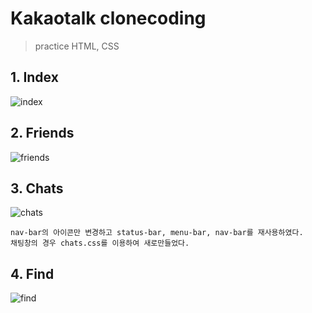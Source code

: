 # Kakaotalk clonecoding

> practice HTML, CSS

## 1. Index

![index](https://user-images.githubusercontent.com/74194550/122682664-d4c96480-d235-11eb-9a4b-54590908b629.png)

## 2. Friends

![friends](https://user-images.githubusercontent.com/74194550/122682674-e4e14400-d235-11eb-9d52-29cfd943d636.png)


## 3. Chats 

![chats](https://user-images.githubusercontent.com/74194550/122719026-9c16a300-d2a8-11eb-83ba-2e0303765833.png)

``` 
nav-bar의 아이콘만 변경하고 status-bar, menu-bar, nav-bar를 재사용하였다.
채팅창의 경우 chats.css를 이용하여 새로만들었다.
```


## 4. Find

![find](https://user-images.githubusercontent.com/74194550/122799985-5e903500-d2fd-11eb-9628-916aeb523658.png)
